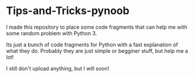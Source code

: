 # Tips-and-Tricks-pynoob
I made this repository to place some code fragments that can help me with some random problem with Python 3.

Its just a bunch of code fragments for Python with a fast explanation of what they do.
Probably they are just simple or begginer stuff, but help me a lot!

I still don't upload anything, but I will soon!
